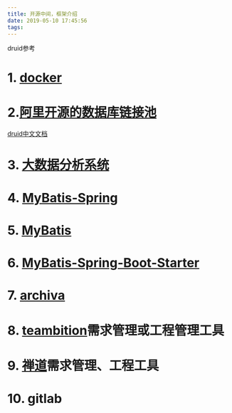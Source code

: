 ```yaml
---
title: 开源中间，框架介绍
date: 2019-05-10 17:45:56
tags:
---
```

druid参考
<!-- more -->
# 1. [docker](https://docs.docker.com/)

# 2.[阿里开源的数据库链接池](https://github.com/alibaba/druid)
[druid中文文档](https://github.com/alibaba/druid/wiki/%E5%B8%B8%E8%A7%81%E9%97%AE%E9%A2%98)

# 3. [大数据分析系统](https://druid.apache.org/)

# 4. [MyBatis-Spring](http://www.mybatis.org/spring/zh/index.html)

# 5. [MyBatis](http://www.mybatis.org/mybatis-3/zh/index.html)

# 6. [MyBatis-Spring-Boot-Starter](http://www.mybatis.org/spring-boot-starter/mybatis-spring-boot-autoconfigure/)

# 7. [archiva](https://archiva.apache.org/docs/2.2.4/quick-start.html "maven仓库")

# 8. [teambition](https://www.teambition.com)需求管理或工程管理工具

# 9. [禅道](https://www.zentao.net/)需求管理、工程工具

# 10. gitlab